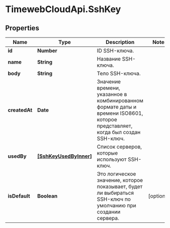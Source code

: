 # TimewebCloudApi.SshKey

## Properties

Name | Type | Description | Notes
------------ | ------------- | ------------- | -------------
**id** | **Number** | ID SSH-ключа. | 
**name** | **String** | Название SSH-ключа. | 
**body** | **String** | Тело SSH-ключа. | 
**createdAt** | **Date** | Значение времени, указанное в комбинированном формате даты и времени ISO8601, которое представляет, когда был создан SSH-ключ. | 
**usedBy** | [**[SshKeyUsedByInner]**](SshKeyUsedByInner.md) | Список серверов, которые используют SSH-ключ. | 
**isDefault** | **Boolean** | Это логическое значение, которое показывает, будет ли выбираться SSH-ключ по умолчанию при создании сервера. | [optional] 


